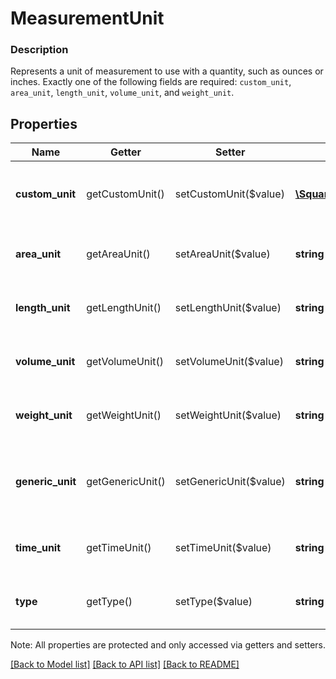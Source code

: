 # MeasurementUnit

### Description

Represents a unit of measurement to use with a quantity, such as ounces or inches. Exactly one of the following fields are required: `custom_unit`, `area_unit`, `length_unit`, `volume_unit`, and `weight_unit`.

## Properties
Name | Getter | Setter | Type | Description | Notes
------------ | ------------- | ------------- | ------------- | ------------- | -------------
**custom_unit** | getCustomUnit() | setCustomUnit($value) | [**\SquareConnect\Model\MeasurementUnitCustom**](MeasurementUnitCustom.md) | A custom unit of measurement defined by the seller using the Point of Sale app or ad-hoc as an order line item. | [optional] 
**area_unit** | getAreaUnit() | setAreaUnit($value) | **string** | Represents a standard area unit. See [MeasurementUnitArea](#type-measurementunitarea) for possible values | [optional] 
**length_unit** | getLengthUnit() | setLengthUnit($value) | **string** | Represents a standard length unit. See [MeasurementUnitLength](#type-measurementunitlength) for possible values | [optional] 
**volume_unit** | getVolumeUnit() | setVolumeUnit($value) | **string** | Represents a standard volume unit. See [MeasurementUnitVolume](#type-measurementunitvolume) for possible values | [optional] 
**weight_unit** | getWeightUnit() | setWeightUnit($value) | **string** | Represents a standard unit of weight or mass. See [MeasurementUnitWeight](#type-measurementunitweight) for possible values | [optional] 
**generic_unit** | getGenericUnit() | setGenericUnit($value) | **string** | Reserved for API integrations that lack the ability to specify a real measurement unit See [MeasurementUnitGeneric](#type-measurementunitgeneric) for possible values | [optional] 
**time_unit** | getTimeUnit() | setTimeUnit($value) | **string** | Represents a standard unit of time. See [MeasurementUnitTime](#type-measurementunittime) for possible values | [optional] 
**type** | getType() | setType($value) | **string** | Represents the type of the measurement unit. See [MeasurementUnitUnitType](#type-measurementunitunittype) for possible values | [optional] 

Note: All properties are protected and only accessed via getters and setters.

[[Back to Model list]](../../README.md#documentation-for-models) [[Back to API list]](../../README.md#documentation-for-api-endpoints) [[Back to README]](../../README.md)


